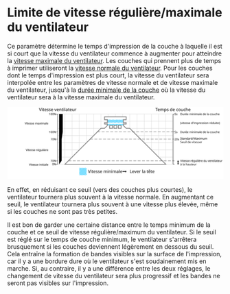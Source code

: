 Limite de vitesse régulière/maximale du ventilateur
====
Ce paramètre détermine le temps d'impression de la couche à laquelle il est si court que la vitesse du ventilateur commence à augmenter pour atteindre la [vitesse maximale du ventilateur](cool_fan_speed_max.md). Les couches qui prennent plus de temps à imprimer utiliseront la [vitesse normale du ventilateur](cool_fan_speed_min.md). Pour les couches dont le temps d'impression est plus court, la vitesse du ventilateur sera interpolée entre les paramètres de vitesse normale et de vitesse maximale du ventilateur, jusqu'à la [durée minimale de la couche](cool_min_layer_time.md) où la vitesse du ventilateur sera à la vitesse maximale du ventilateur.

![Quelle vitesse de ventilateur est utilisée](../images/cool_fan_speed_fr.svg)

En effet, en réduisant ce seuil (vers des couches plus courtes), le ventilateur tournera plus souvent à la vitesse normale. En augmentant ce seuil, le ventilateur tournera plus souvent à une vitesse plus élevée, même si les couches ne sont pas très petites.

Il est bon de garder une certaine distance entre le temps minimum de la couche et ce seuil de vitesse régulière/maximum du ventilateur. Si le seuil est réglé sur le temps de couche minimum, le ventilateur s'arrêtera brusquement si les couches deviennent légèrement en dessous du seuil. Cela entraîne la formation de bandes visibles sur la surface de l'impression, car il y a une bordure dure où le ventilateur s'est soudainement mis en marche. Si, au contraire, il y a une différence entre les deux réglages, le changement de vitesse du ventilateur sera plus progressif et les bandes ne seront pas visibles sur l'impression.
